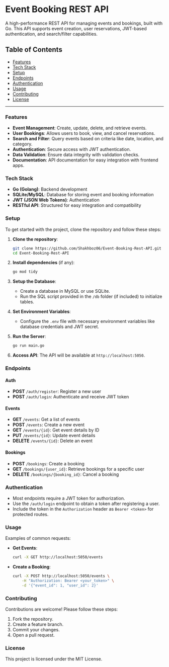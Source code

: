 # Event Booking REST API

A high-performance REST API for managing events and bookings, built with Go. This API supports event creation, user reservations, JWT-based authentication, and search/filter capabilities.

## Table of Contents
- [Features](#features)
- [Tech Stack](#tech-stack)
- [Setup](#setup)
- [Endpoints](#endpoints)
- [Authentication](#authentication)
- [Usage](#usage)
- [Contributing](#contributing)
- [License](#license)

---

### Features
- **Event Management**: Create, update, delete, and retrieve events.
- **User Bookings**: Allows users to book, view, and cancel reservations.
- **Search and Filter**: Query events based on criteria like date, location, and category.
- **Authentication**: Secure access with JWT authentication.
- **Data Validation**: Ensure data integrity with validation checks.
- **Documentation**: API documentation for easy integration with frontend apps.

### Tech Stack
- **Go (Golang)**: Backend development
- **SQLite/MySQL**: Database for storing event and booking information
- **JWT (JSON Web Tokens)**: Authentication
- **RESTful API**: Structured for easy integration and compatibility

### Setup
To get started with the project, clone the repository and follow these steps:

1. **Clone the repository**:
    ```bash
    git clone https://github.com/Shakhboz06/Event-Booking-Rest-API.git
    cd Event-Booking-Rest-API
    ```

2. **Install dependencies** (if any):
    ```bash
    go mod tidy
    ```

3. **Setup the Database**:
    - Create a database in MySQL or use SQLite.
    - Run the SQL script provided in the `/db` folder (if included) to initialize tables.

4. **Set Environment Variables**:
    - Configure the `.env` file with necessary environment variables like database credentials and JWT secret.

5. **Run the Server**:
    ```bash
    go run main.go
    ```

6. **Access API**: The API will be available at `http://localhost:5050`.

### Endpoints
#### Auth
- **POST** `/auth/register`: Register a new user
- **POST** `/auth/login`: Authenticate and receive JWT token

#### Events
- **GET** `/events`: Get a list of events
- **POST** `/events`: Create a new event
- **GET** `/events/{id}`: Get event details by ID
- **PUT** `/events/{id}`: Update event details
- **DELETE** `/events/{id}`: Delete an event

#### Bookings
- **POST** `/bookings`: Create a booking
- **GET** `/bookings/{user_id}`: Retrieve bookings for a specific user
- **DELETE** `/bookings/{booking_id}`: Cancel a booking

### Authentication
- Most endpoints require a JWT token for authorization.
- Use the `/auth/login` endpoint to obtain a token after registering a user.
- Include the token in the `Authorization` header as `Bearer <token>` for protected routes.

### Usage
Examples of common requests:

- **Get Events**:
    ```bash
    curl -X GET http://localhost:5050/events
    ```

- **Create a Booking**:
    ```bash
    curl -X POST http://localhost:5050/events \
        -H "Authorization: Bearer <your_token>" \
        -d '{"event_id": 1, "user_id": 2}'
    ```

### Contributing
Contributions are welcome! Please follow these steps:
1. Fork the repository.
2. Create a feature branch.
3. Commit your changes.
4. Open a pull request.

### License
This project is licensed under the MIT License.
